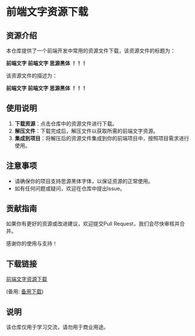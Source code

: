 # 前端文字资源下载

## 资源介绍

本仓库提供了一个前端开发中常用的资源文件下载，该资源文件的标题为：

**前端文字  前端文字    思源黑体 ！！！**

该资源文件的描述为：

**前端文字  前端文字    思源黑体 ！！！**

## 使用说明

1. **下载资源**：点击仓库中的资源文件进行下载。
2. **解压文件**：下载完成后，解压文件以获取所需的前端文字资源。
3. **集成到项目**：将解压后的资源文件集成到你的前端项目中，按照项目需求进行使用。

## 注意事项

- 请确保你的项目支持思源黑体字体，以保证资源的正常使用。
- 如有任何问题或疑问，欢迎在仓库中提出Issue。

## 贡献指南

如果你有更好的资源或改进建议，欢迎提交Pull Request，我们会尽快审核并合并。

感谢你的使用与支持！

## 下载链接
[前端文字资源下载](https://pan.quark.cn/s/03b2b66772a7) 

(备用: [备用下载](https://pan.baidu.com/s/17BtcE4VJuCNOO1VF6GwTHw?pwd=1234))

## 说明

该仓库仅用于学习交流，请勿用于商业用途。
